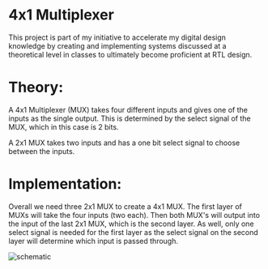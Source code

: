 # 4x1 Multiplexer

This project is part of my initiative to accelerate my digital design knowledge by creating and implementing systems discussed at a theoretical level in classes to ultimately become proficient at RTL design.

# Theory:

A 4x1 Multiplexer (MUX) takes four different inputs and gives one of the inputs as the single output. This is determined by the select signal of the MUX, which in this case is 2 bits.

A 2x1 MUX takes two inputs and has a one bit select signal to choose between the inputs.

# Implementation:

Overall we need three 2x1 MUX to create a 4x1 MUX. The first layer of MUXs will take the four inputs (two each). Then both MUX's will output into the input of the last 2x1 MUX, which is the second layer. As well, only one select signal is needed for the first layer as the select signal on the second layer will determine which input is passed through.

![schematic](http://2.bp.blogspot.com/-zo8LsEYSjHI/U41sQ9iE_QI/AAAAAAAAATY/mhYs0opzEWA/s1600/mux.JPG)
